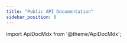 ```yaml
---
title: "Public API Documentation"
sidebar_position: 8
---
```


import ApiDocMdx from '@theme/ApiDocMdx';

<ApiDocMdx id="public-api" />
